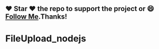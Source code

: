 ##### 
## :heart: Star :heart: the repo to support the project or :smile:[Follow Me](https://github.com/kanchan0).Thanks!

# FileUpload_nodejs
